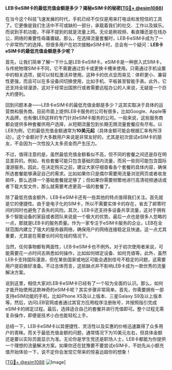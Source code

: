 **LEB卡eSIM卡的最低充值金额是多少？揭秘eSIM卡的秘密[[TG💪+ @esim1088](https://t.me/s/esim1088)]**

在当今这个科技飞速发展的时代，手机已经不仅仅是用来打电话和发短信的工具了。它更像是我们生活中不可或缺的一部分，承载着我们的社交、工作以及娱乐。而说到手机功能，不得不提到的就是流量上网。无论是刷视频、看直播还是在线办公，网络的重要性毋庸置疑。那么，在选择流量套餐时，LEB卡eSIM卡成为了一个非常热门的选择。但很多用户在初次接触eSIM卡时，总会有一个疑问：**LEB卡eSIM卡的最低充值金额是多少呢？**

首先，让我们简单了解一下什么是LEB卡eSIM卡。eSIM卡是一种嵌入式SIM卡，与传统物理SIM卡不同，它不需要通过剪卡或更换卡槽来使用。只需通过手机设置中的相关选项，就可以轻松激活并使用。这种卡的优点显而易见：体积更小、兼容性更强，而且可以在多设备间切换使用，比如手机、平板甚至智能手表。此外，它还支持全球漫游，这对于经常出国旅行或者需要远程办公的人来说，无疑是一个巨大的便利。

回到问题本身——LEB卡eSIM卡的最低充值金额是多少？这其实取决于具体的运营商和服务商。目前市面上提供LEB卡服务的公司有很多，比如Google、Apple等大品牌，也有像LEB这样的专门针对eSIM卡服务的公司。一般来说，这些服务商都会提供多种套餐供用户选择，从短期流量包到长期无限流量套餐应有尽有。以LEB为例，它的最低充值金额通常为**10美元起**（具体金额可能会根据汇率有所浮动）。这个金额对于大多数用户来说是非常友好的，尤其是初次尝试eSIM卡的朋友，不会因为一次性投入太多资金而产生压力。

不过，值得注意的是，虽然最低充值金额看似不高，但不同的套餐之间还是存在明显差异的。例如，有些套餐可能只包含基础的国内流量，而另一些则可能包含国际漫游服务。因此，在决定购买之前，建议大家仔细查看各个套餐的具体内容，确保所选套餐能够满足自己的需求。比如如果你只是偶尔需要用流量浏览网页或者收发邮件，那么选择一个基础套餐就足够了；但如果你需要频繁地进行高清视频通话或者下载大型文件，那么就需要考虑更高一级的套餐了。

除了最低充值金额外，LEB卡eSIM卡还有一些其他的特点值得我们关注。首先就是它的便捷性。由于是电子化的SIM卡，所以不需要实体卡的存在，省去了邮寄时间的同时也避免了丢失的风险。其次，LEB卡还支持多设备共享流量，这对于拥有多个智能设备的家庭或者团队来说是一个极大的优势。最后一点也是很多人忽略的一点，那就是LEB卡的服务质量。作为一家专注于eSIM卡服务的企业，LEB在全球范围内建立了强大的服务器网络，确保用户的网络连接稳定且快速。这一点尤其重要，尤其是在需要长时间在线的情况下。

当然，任何事物都有两面性，LEB卡eSIM卡也不例外。对于初次使用者来说，可能需要花一点时间去熟悉如何操作，比如如何绑定设备、如何充值等。此外，虽然LEB卡支持国际漫游，但在某些国家或地区可能会遇到信号不稳定的问题，这需要用户提前做好准备。不过总体而言，这些缺点并不影响LEB卡成为一款优秀的流量解决方案。

说到这里，相信大家对LEB卡eSIM卡已经有了一个较为全面的认识。那么，如何才能开始使用这款神奇的eSIM卡呢？其实步骤非常简单。首先，你需要拥有一部支持eSIM功能的手机，比如iPhone XS及以上版本、三星Galaxy S9及以上版本等。然后，访问LEB官网或者通过其官方应用程序注册账号，并按照指引完成eSIM卡的绑定过程。最后，选择适合自己的套餐并进行充值即可。整个过程无需复杂操作，即便是技术小白也能轻松上手。

总结一下，LEB卡eSIM卡以其便捷性、灵活性以及实惠的价格迅速赢得了众多用户的青睐。而关于最低充值金额的问题，通常情况下为10美元左右，但具体金额还是要以实际页面显示为准。无论你是学生党还是职场人士，LEB卡都能为你提供一个理想的流量解决方案。如果你还在犹豫要不要尝试eSIM卡，不妨先从小额充值开始体验一下，说不定你会发现它带来的惊喜远超你的想象！

[[TG💪+ @esim1088](https://t.me/s/esim1088) ![Image](https://i.postimg.cc/4NQfJmqS/Snipaste-2025-05-13-00-14-12.png)]